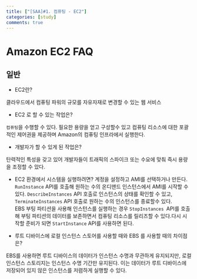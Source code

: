 ```yaml
---
title: ["[SAA]#1. 컴퓨팅 - EC2"]
categories: [study]
comments: true
---
```



# Amazon EC2 FAQ 

## 일반

* EC2란?

클라우드에서 컴퓨팅 파워의 규모를 자유자재로 변경할 수 있는 웹 서비스

* EC2 로 할 수 있는 작업은?

`컴퓨팅`을 수행할 수 있다. 필요한 용량을 얻고 구성할수 있고 컴퓨팅 리소스에 대한 포괄적인 제어권을 제공하며 Amazon의 컴퓨팅 인프라에서 실행한다.

* 개발자가 할 수 있게 된 작업은?

탄력적인 특성을 갖고 있어 개발자들이 트래픽의 스파이크 또는 수요에 맞춰 즉시 용량을 조정할 수 았다.

* EC2 환경에서 시스템을 실행하려면?
계정을 설정하고 AMI를 선택하거나 만든다. `RunInstance` API를 호출해 원하는 수의 온디맨드 인스턴스에서 AMI를 시작할 수 있다. `DescribeInstances` API 호출로 인스턴스의 상태를 확인할 수 있고, `TerminateInstances` API 호출로 원하는 수의 인스턴스를 종료할수 있다.<br>
EBS 부팅 파티션을 사용해 인스턴스를 실행하는 경우 `StopInstances `API를 호출해 부팅 파티션의 데이터를 보존하면서 컴퓨팅 리소스를 릴리즈할 수 있다.다시 시작할 준비가 되면 `StartInstance` API를 사용하면 된다.

* 루트 디바이스에 로컬 인스턴스 스토어를 사용할 때와 EBS 를 사용할 때의 차이점은?

EBS를 사용하면 루트 디바이스의 데이터가 인스턴스 수명과 무관하게 유지되지만, 로컬 인스턴스 스토리지는 인스턴스 수명 기간만 유지된다.
이는 데이터가 루트 디바이스에 저장되어 있지 않은 인스턴스를 저렴하게 실행할 수 있다.